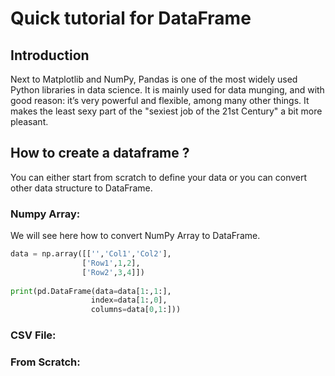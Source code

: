# Quick tutorial for DataFrame

## Introduction

Next to Matplotlib and NumPy, Pandas is one of the most widely used Python libraries in data science. It is mainly used for data munging, and with good reason: it’s very powerful and flexible, among many other things. It makes the least sexy part of the "sexiest job of the 21st Century" a bit more pleasant.

## How to create a dataframe ?

You can either start from scratch to define your data or you can convert other data structure to DataFrame.

### Numpy Array:

We will see here how to convert NumPy Array to DataFrame.

```python
data = np.array([['','Col1','Col2'],
                ['Row1',1,2],
                ['Row2',3,4]])
                
print(pd.DataFrame(data=data[1:,1:],
                  index=data[1:,0],
                  columns=data[0,1:]))
```

### CSV File:

### From Scratch:
